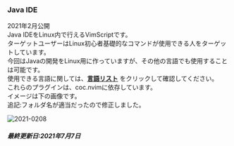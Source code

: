 ### Java IDE
2021年2月公開  
Java IDEをLinux内で行えるVimScriptです。  
ターゲットユーザーはLinux初心者基礎的なコマンドが使用できる人をターゲットしています。  
今回はJavaの開発をLinux用に作っていますが、その他の言語でも使用することは可能です。  
使用できる言語に関しては、**[言語リスト](https://github.com/neoclide/coc.nvim/wiki/Language-servers)** をクリックして確認してください。  
これらのプラグインは、coc.nvimに依存しています。  
イメージは下の画像です。  
追記:フォルダ名が適当だったので修正しました。  

![2021-0208](https://github.com/Slime-Lab060/Gakusei_Management/blob/master/vim/2021_0208.jpg)

##### 最終更新日:2021年7月7日
